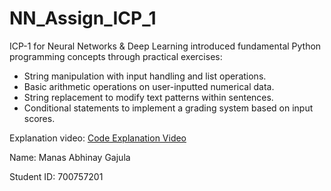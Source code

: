 # NN_Assign_ICP_1

ICP-1 for Neural Networks & Deep Learning introduced fundamental Python programming concepts through practical exercises:

- String manipulation with input handling and list operations.
- Basic arithmetic operations on user-inputted numerical data.
- String replacement to modify text patterns within sentences.
- Conditional statements to implement a grading system based on input scores.


Explanation video:  [Code Explanation Video](https://drive.google.com/file/d/1-LmlYPsUHGtgkoltwrwh5hUsM3jo0obJ/view?usp=drive_link)

Name: Manas Abhinay Gajula


Student ID: 700757201

